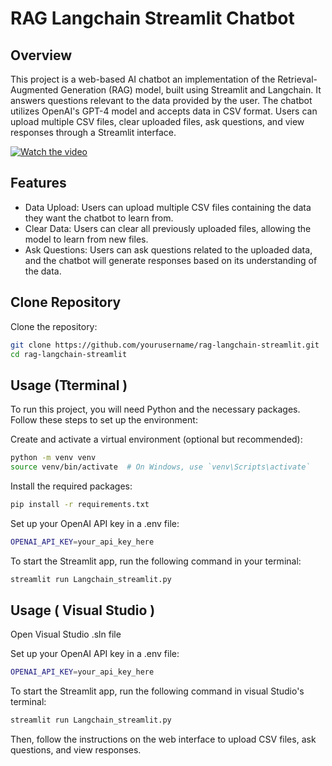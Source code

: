 # RAG Langchain Streamlit Chatbot

## Overview
This project is a web-based AI chatbot an implementation of the Retrieval-Augmented Generation (RAG) model, built using Streamlit and Langchain. It answers questions relevant to the data provided by the user. The chatbot utilizes OpenAI's GPT-4 model and accepts data in CSV format. Users can upload multiple CSV files, clear uploaded files, ask questions, and view responses through a Streamlit interface.

[![Watch the video](https://img.youtube.com/vi/-hetFrk6gJs/maxresdefault.jpg)](https://youtu.be/-hetFrk6gJs)


## Features
- Data Upload: Users can upload multiple CSV files containing the data they want the chatbot to learn from.
- Clear Data: Users can clear all previously uploaded files, allowing the model to learn from new files.
- Ask Questions: Users can ask questions related to the uploaded data, and the chatbot will generate responses based on its understanding of the data.

## Clone Repository
Clone the repository:
```bash
git clone https://github.com/yourusername/rag-langchain-streamlit.git
cd rag-langchain-streamlit
```

## Usage (Tterminal )
To run this project, you will need Python and the necessary packages. Follow these steps to set up the environment:

Create and activate a virtual environment (optional but recommended):
```bash
python -m venv venv
source venv/bin/activate  # On Windows, use `venv\Scripts\activate`
```

Install the required packages:
```bash
pip install -r requirements.txt
```

Set up your OpenAI API key in a .env file:
```bash
OPENAI_API_KEY=your_api_key_here
```

To start the Streamlit app, run the following command in your terminal:
```bash
streamlit run Langchain_streamlit.py
```

## Usage ( Visual Studio )
Open Visual Studio .sln file

Set up your OpenAI API key in a .env file:
```bash
OPENAI_API_KEY=your_api_key_here
```

To start the Streamlit app, run the following command in visual Studio's terminal:
```bash
streamlit run Langchain_streamlit.py
```

Then, follow the instructions on the web interface to upload CSV files, ask questions, and view responses.
